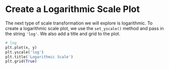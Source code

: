 # Create a Logarithmic Scale Plot

The next type of scale transformation we will explore is logarithmic. To create a logarithmic scale plot, we use the `set_yscale()` method and pass in the string `'log'`. We also add a title and grid to the plot.

```python
# log
plt.plot(x, y)
plt.yscale('log')
plt.title('Logarithmic Scale')
plt.grid(True)
```
